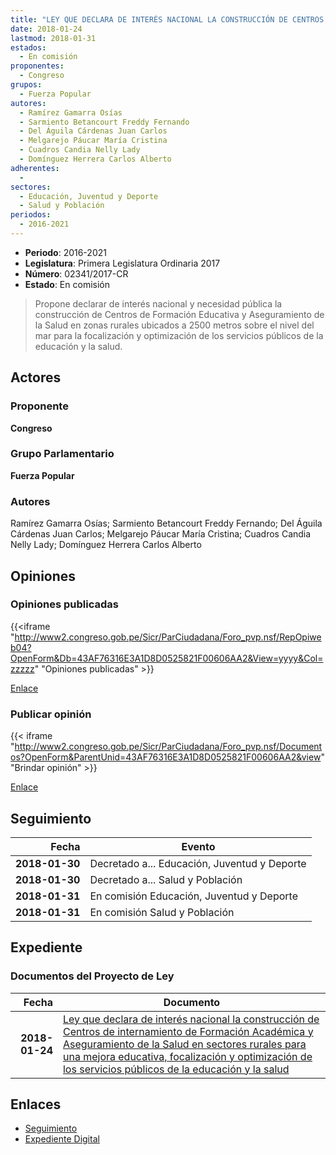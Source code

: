```yaml
---
title: "LEY QUE DECLARA DE INTERÉS NACIONAL LA CONSTRUCCIÓN DE CENTROS DE INTERNAMIENTO DE FORMACIÓN ACADÉMICA Y ASEGURAMIENTO DE LA SALUD EN SECTORES RURALES PARA UNA MEJORA EDUCATIVA, FOCALIZACIÓN Y OPTYIMIZACIÓN DE LOS SERVICIOS PÚBLICOS DE LA EDUCACIÓN Y LA SALUD"
date: 2018-01-24
lastmod: 2018-01-31
estados: 
  - En comisión
proponentes: 
  - Congreso
grupos: 
  - Fuerza Popular
autores: 
  - Ramírez Gamarra Osías
  - Sarmiento Betancourt Freddy Fernando
  - Del Águila Cárdenas Juan Carlos
  - Melgarejo Páucar María Cristina
  - Cuadros Candia Nelly Lady
  - Domínguez Herrera Carlos Alberto
adherentes: 
  - 
sectores: 
  - Educación, Juventud y Deporte
  - Salud y Población
periodos: 
  - 2016-2021
---
```


- **Periodo**: 2016-2021
- **Legislatura**: Primera Legislatura Ordinaria 2017
- **Número**: 02341/2017-CR
- **Estado**: En comisión

> Propone declarar de interés nacional y necesidad pública la construcción de Centros de Formación Educativa y Aseguramiento de la Salud en zonas rurales ubicados a 2500 metros sobre el nivel del mar para la focalización y optimización de los servicios públicos de la educación y la salud.


## Actores

### Proponente

**Congreso**

### Grupo Parlamentario

**Fuerza Popular**

### Autores

Ramírez Gamarra Osías; Sarmiento Betancourt Freddy Fernando; Del Águila Cárdenas Juan Carlos; Melgarejo Páucar María Cristina; Cuadros Candia Nelly Lady; Domínguez Herrera Carlos Alberto


## Opiniones

### Opiniones publicadas

{{<iframe "http://www2.congreso.gob.pe/Sicr/ParCiudadana/Foro_pvp.nsf/RepOpiweb04?OpenForm&Db=43AF76316E3A1D8D0525821F00606AA2&View=yyyy&Col=zzzzz" "Opiniones publicadas" >}}

[Enlace](http://www2.congreso.gob.pe/Sicr/ParCiudadana/Foro_pvp.nsf/RepOpiweb04?OpenForm&Db=43AF76316E3A1D8D0525821F00606AA2&View=yyyy&Col=zzzzz)
### Publicar opinión

{{< iframe "http://www2.congreso.gob.pe/Sicr/ParCiudadana/Foro_pvp.nsf/Documentos?OpenForm&ParentUnid=43AF76316E3A1D8D0525821F00606AA2&view" "Brindar opinión" >}}

[Enlace](http://www2.congreso.gob.pe/Sicr/ParCiudadana/Foro_pvp.nsf/Documentos?OpenForm&ParentUnid=43AF76316E3A1D8D0525821F00606AA2&view)

## Seguimiento

| Fecha | Evento |
|------:|--------|
| **2018-01-30** | Decretado a... Educación, Juventud y Deporte|
| **2018-01-30** | Decretado a... Salud y Población|
| **2018-01-31** | En comisión Educación, Juventud y Deporte|
| **2018-01-31** | En comisión Salud y Población|


## Expediente


### Documentos del Proyecto de Ley

| Fecha | Documento |
|------:|--------|
| **2018-01-24** | [Ley que declara de interés nacional la construcción de Centros de internamiento de Formación Académica y Aseguramiento de la Salud en sectores rurales para una mejora educativa, focalización y optimización de los servicios públicos de la educación y la salud](http://www.leyes.congreso.gob.pe/Documentos/2016_2021/Proyectos_de_Ley_y_de_Resoluciones_Legislativas/PL02341_20180124.pdf) |

## Enlaces 

- [Seguimiento](http://www2.congreso.gob.pe/Sicr/TraDocEstProc/CLProLey2016.nsf/f7fff46988ca05b1052578e100829cc7/605d08a71f79962f0525821f005b11f4?OpenDocument)
- [Expediente Digital](http://www2.congreso.gob.pe/Sicr/TraDocEstProc/CLProLey2016.nsf/f7fff46988ca05b1052578e100829cc7/605d08a71f79962f0525821f005b11f4?OpenDocument&Click=05257FB7005EB655.eb71d0cf91d8294e05256cdf006b5706/$Body/0.1C6C)
